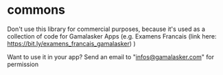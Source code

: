 # commons

Don't use this library for commercial purposes, because it's used as a collection of code for Gamalasker Apps (e.g. Examens Francais (link here: https://bit.ly/examens_francais_gamalasker) )

Want to use it in your app? Send an email to "infos@gamalasker.com" for permission
